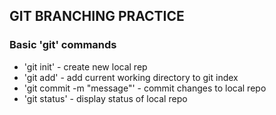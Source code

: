 ## GIT BRANCHING PRACTICE

### Basic 'git' commands

* 'git init' - create new local rep
* 'git add' - add current working directory to git index
* 'git commit -m "message"' - commit changes to local repo
* 'git status' - display status of local repo

